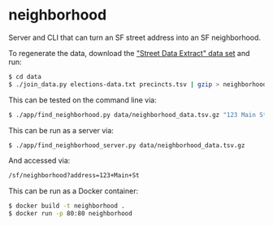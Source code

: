 # neighborhood
Server and CLI that can turn an SF street address into an SF neighborhood. 

To regenerate the data, download the ["Street Data Extract" data set](https://sfelections.org/tools/election_data/dataset.php?ATAB=d1970-01-01) and
run:

```bash
$ cd data
$ ./join_data.py elections-data.txt precincts.tsv | gzip > neighborhood_data.tsv.gz
```

This can be tested on the command line via:

```bash
$ ./app/find_neighborhood.py data/neighborhood_data.tsv.gz "123 Main St"
```

This can be run as a server via:

```bash
$ ./app/find_neighborhood_server.py data/neighborhood_data.tsv.gz 
```

And accessed via:

```bash
/sf/neighborhood?address=123+Main+St
```

This can be run as a Docker container:

```bash
$ docker build -t neighborhood .
$ docker run -p 80:80 neighborhood
```
